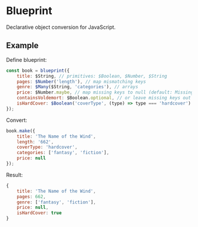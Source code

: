 # Blueprint

Declarative object conversion for JavaScript.

## Example

Define blueprint:

```javascript
const book = blueprint({
    title: $String, // primitives: $Boolean, $Number, $String
    pages: $Number('length'), // map mismatching keys
    genre: $Many($String, 'categories'), // arrays
    price: $Number.maybe, // map missing keys to null (default: MissingKeyError) by chaining `.maybe`
    containsVoldemort: $Boolean.optional, // or leave missing keys out by chaining `.optional`
    isHardCover: $Boolean('coverType', (type) => type === 'hardcover') // provide conversion logic beyond simple casting with mutators
});
```

Convert:

```javascript
book.make({
    title: 'The Name of the Wind',
    length: '662',
    coverType: 'hardcover',
    categories: ['fantasy', 'fiction'],
    price: null
});
```

Result:

```javascript
{
    title: 'The Name of the Wind',
    pages: 662,
    genre: ['fantasy', 'fiction'],
    price: null,
    isHardCover: true
}
```
